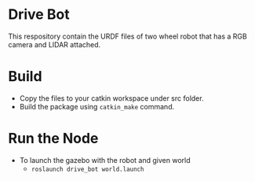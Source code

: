 # Drive Bot
This respository contain the URDF files of two wheel robot that has a RGB camera and LIDAR attached.

# Build
- Copy the files to your catkin workspace under src folder.
- Build the package using `catkin_make` command.

# Run the Node
- To launch the gazebo with the robot and given world
  - `roslaunch drive_bot world.launch`
